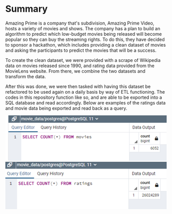 # Summary


Amazing Prime is a company that's subdivision, Amazing Prime Video, hosts a variety of movies and shows. The company has a plan to build an algorithm to predict which low-budget movies being released will become popular so they can buy the streaming rights. To do this, they have decided to sponsor a hackathon, which includes providing a clean dataset of movies and asking the participants to predict the movies that will be a success.

To create the clean dataset, we were provided with a scrape of Wikipedia data on movies released since 1990, and rating data provided from the MovieLens website. From there, we combine the two datasets and transform the data.

After this was done, we were then tasked with having this dataset be refactored to be used again on a daily basis by way of ETL functioning. The codes in this repository function like so, and are able to be exported into a SQL database and read accordingly.
Below are examples of the ratings data and movie data being exported and read back as a query.


![movies](https://github.com/BrieonaT/Movies-ETL/blob/main/Resources/movies_query.png)
![ratings](https://github.com/BrieonaT/Movies-ETL/blob/main/Resources/ratings_query.png)
